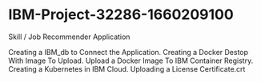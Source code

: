 # IBM-Project-32286-1660209100
Skill / Job Recommender Application

Creating a IBM_db to Connect the Application.
Creating a Docker Destop With Image To Upload.
Upload a Docker Image To IBM Container Registry.
Creating a Kubernetes in IBM Cloud.
Uploading a License Certificate.crt

 